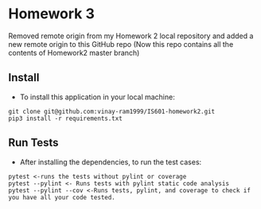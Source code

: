 # Homework 3

Removed remote origin from my Homework 2 local repository and added a new remote origin to this GitHub repo (Now this repo contains all the contents of Homework2 master branch)

## Install

* To install this application in your local machine:
```
git clone git@github.com:vinay-ram1999/IS601-homework2.git
pip3 install -r requirements.txt
```

## Run Tests

* After installing the dependencies, to run the test cases:
```
pytest <-runs the tests without pylint or coverage
pytest --pylint <- Runs tests with pylint static code analysis
pytest --pylint --cov <-Runs tests, pylint, and coverage to check if you have all your code tested.
```


